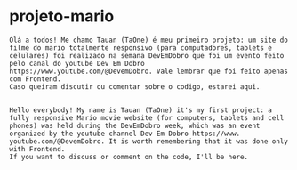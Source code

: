 # projeto-mario

	Olá a todos! Me chamo Tauan (TaOne) é meu primeiro projeto: um site do filme do mario totalmente responsivo (para computadores, tablets e celulares) foi realizado na semana DevEmDobro que foi um evento feito pelo canal do youtube Dev Em Dobro https://www.youtube.com/@DevemDobro. Vale lembrar que foi feito apenas com Frontend.
	Caso queiram discutir ou comentar sobre o codigo, estarei aqui.


	Hello everybody! My name is Tauan (TaOne) it's my first project: a fully responsive Mario movie website (for computers, tablets and cell phones) was held during the DevEmDobro week, which was an event organized by the youtube channel Dev Em Dobro https://www. youtube.com/@DevemDobro. It is worth remembering that it was done only with Frontend.
	If you want to discuss or comment on the code, I'll be here.

